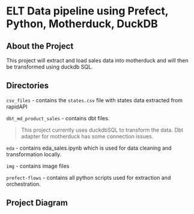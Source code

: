 # ELT Data pipeline using Prefect, Python, Motherduck, DuckDB

## About the Project
This project will extract and load sales data into motherduck and will then be transformed using duckdb SQL.

## Directories
`csv_files` - contains the `states.csv` file with states data extracted from rapidAPI

`dbt_md_product_sales` - contains dbt files.
> This project currently uses duckdbSQL to transform the data. Dbt adapter for motherduck has some connection issues.

`eda` - contains eda_sales.ipynb which is used for data cleaning and transformation locally.

`img` - contains image files

`prefect-flows` - contains all python scripts used for extraction and orchestration.


## Project Diagram
